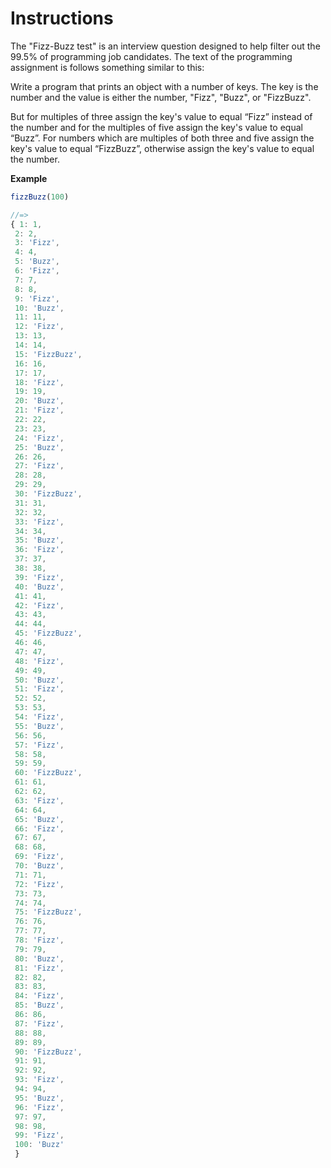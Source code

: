 # Instructions

The "Fizz-Buzz test" is an interview question designed to help filter out the 99.5% of programming job candidates.
The text of the programming assignment is follows something similar to this: 

Write a program that prints an object with a number of  keys. The key is the number and the value is either the number,  "Fizz", "Buzz", or "FizzBuzz".

But for multiples of three assign the key's value to equal “Fizz” instead of the number and for the multiples of five assign the key's value to equal “Buzz”. For numbers which are multiples of both three and five assign the key's value to equal “FizzBuzz”, otherwise assign the key's value to equal the number.

**Example**

```js
fizzBuzz(100) 

//=> 
{ 1: 1,
 2: 2,
 3: 'Fizz',
 4: 4,
 5: 'Buzz',
 6: 'Fizz',
 7: 7,
 8: 8,
 9: 'Fizz',
 10: 'Buzz',
 11: 11,
 12: 'Fizz',
 13: 13,
 14: 14,
 15: 'FizzBuzz',
 16: 16,
 17: 17,
 18: 'Fizz',
 19: 19,
 20: 'Buzz',
 21: 'Fizz',
 22: 22,
 23: 23,
 24: 'Fizz',
 25: 'Buzz',
 26: 26,
 27: 'Fizz',
 28: 28,
 29: 29,
 30: 'FizzBuzz',
 31: 31,
 32: 32,
 33: 'Fizz',
 34: 34,
 35: 'Buzz',
 36: 'Fizz',
 37: 37,
 38: 38,
 39: 'Fizz',
 40: 'Buzz',
 41: 41,
 42: 'Fizz',
 43: 43,
 44: 44,
 45: 'FizzBuzz',
 46: 46,
 47: 47,
 48: 'Fizz',
 49: 49,
 50: 'Buzz',
 51: 'Fizz',
 52: 52,
 53: 53,
 54: 'Fizz',
 55: 'Buzz',
 56: 56,
 57: 'Fizz',
 58: 58,
 59: 59,
 60: 'FizzBuzz',
 61: 61,
 62: 62,
 63: 'Fizz',
 64: 64,
 65: 'Buzz',
 66: 'Fizz',
 67: 67,
 68: 68,
 69: 'Fizz',
 70: 'Buzz',
 71: 71,
 72: 'Fizz',
 73: 73,
 74: 74,
 75: 'FizzBuzz',
 76: 76,
 77: 77,
 78: 'Fizz',
 79: 79,
 80: 'Buzz',
 81: 'Fizz',
 82: 82,
 83: 83,
 84: 'Fizz',
 85: 'Buzz',
 86: 86,
 87: 'Fizz',
 88: 88,
 89: 89,
 90: 'FizzBuzz',
 91: 91,
 92: 92,
 93: 'Fizz',
 94: 94,
 95: 'Buzz',
 96: 'Fizz',
 97: 97,
 98: 98,
 99: 'Fizz',
 100: 'Buzz'
 }
 ```